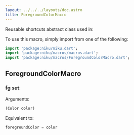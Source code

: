 ```yaml
---
layout: ../../../layouts/doc.astro
title: ForegroundColorMacro
---
```

Reusable shortcuts abstract class used in:


To use this macro, simply import from one of the following:
```dart
import 'package:niku/niku.dart';
import 'package:niku/macros/macros.dart';
import 'package:niku/macros/ForegroundColorMacro.dart';
```
## ForegroundColorMacro

### fg `set`

Arguments:
```dart
(Color color) 
```

Equivalent to:
```dart
foregroundColor = color
```

